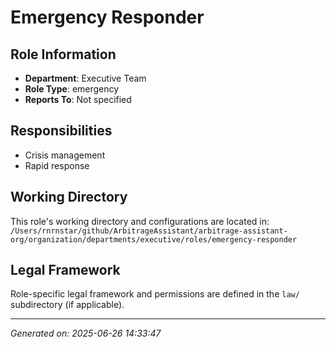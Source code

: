 # Emergency Responder

## Role Information
- **Department**: Executive Team
- **Role Type**: emergency
- **Reports To**: Not specified

## Responsibilities
- Crisis management
- Rapid response

## Working Directory
This role's working directory and configurations are located in:
`/Users/rnrnstar/github/ArbitrageAssistant/arbitrage-assistant-org/organization/departments/executive/roles/emergency-responder`

## Legal Framework
Role-specific legal framework and permissions are defined in the `law/` subdirectory (if applicable).

---
*Generated on: 2025-06-26 14:33:47*
